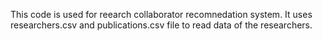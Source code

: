 This code is used for reearch collaborator recomnedation system. It uses researchers.csv and publications.csv file to read data of the researchers.
